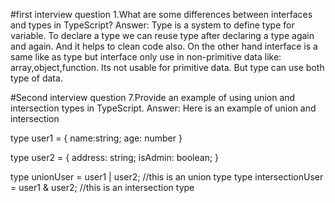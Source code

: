 #first interview question
1.What are some differences between interfaces and types in TypeScript?
Answer: Type is a system to define type for variable. To declare a type we can reuse type after declaring a type again and again. And it helps to clean code also. On the other hand interface is a same like as type but interface only use in non-primitive data like: array,object,function. Its not usable for primitive data. But type can use both type of data.

#Second interview question
7.Provide an example of using union and intersection types in TypeScript.
Answer: Here is an example of union and intersection

type user1 = {
    name:string;
    age: number
}

type user2 = {
    address: string;
    isAdmin: boolean;
}

type unionUser = user1 | user2; //this is an union type 
type intersectionUser = user1 & user2;  //this is an intersection type
